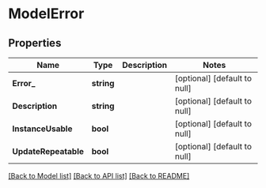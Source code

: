 # ModelError

## Properties
Name | Type | Description | Notes
------------ | ------------- | ------------- | -------------
**Error_** | **string** |  | [optional] [default to null]
**Description** | **string** |  | [optional] [default to null]
**InstanceUsable** | **bool** |  | [optional] [default to null]
**UpdateRepeatable** | **bool** |  | [optional] [default to null]

[[Back to Model list]](../README.md#documentation-for-models) [[Back to API list]](../README.md#documentation-for-api-endpoints) [[Back to README]](../README.md)

